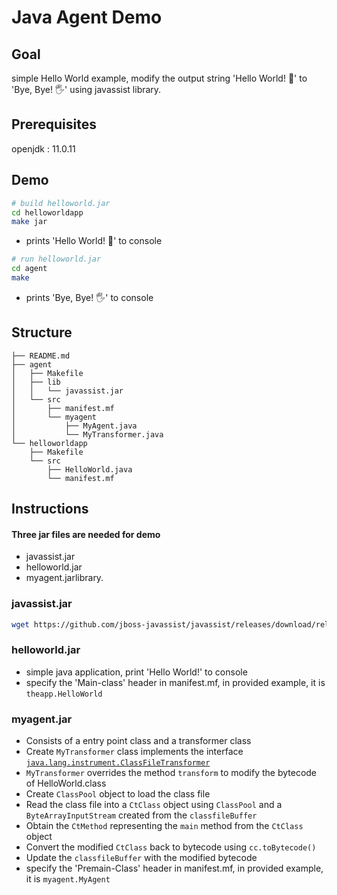 # Java Agent Demo
## Goal
simple Hello World example, modify the output string 'Hello World! 👀' to 'Bye, Bye! 🖐️' using javassist library.

## Prerequisites
openjdk : 11.0.11

## Demo
```bash
# build helloworld.jar
cd helloworldapp
make jar
```
- prints 'Hello World! 👀' to console
```bash
# run helloworld.jar
cd agent
make
```
- prints 'Bye, Bye! 🖐️' to console
## Structure
```
├── README.md
├── agent
│   ├── Makefile
│   ├── lib
│   │   └── javassist.jar
│   └── src
│       ├── manifest.mf
│       └── myagent
│           ├── MyAgent.java
│           └── MyTransformer.java
└── helloworldapp
    ├── Makefile
    └── src
        ├── HelloWorld.java
        └── manifest.mf
```

## Instructions
#### Three jar files are needed for demo
- javassist.jar
- helloworld.jar
- myagent.jarlibrary.
### javassist.jar
```bash
wget https://github.com/jboss-javassist/javassist/releases/download/rel_3_29_2_ga/javassist.jar
```
### helloworld.jar
- simple java application, print 'Hello World!' to console
- specify the 'Main-class' header in manifest.mf, in provided example, it is `theapp.HelloWorld`
    
### myagent.jar
- Consists of a entry point class and a transformer class
- Create `MyTransformer` class implements the interface [`java.lang.instrument.ClassFileTransformer`](https://docs.oracle.com/javase%2F7%2Fdocs%2Fapi%2F%2F/java/lang/instrument/ClassFileTransformer.html)
- `MyTransformer` overrides the method `transform` to modify the bytecode of HelloWorld.class
- Create `ClassPool` object to load the class file
- Read the class file into a `CtClass` object using `ClassPool` and a `ByteArrayInputStream` created from the `classfileBuffer`
- Obtain the `CtMethod` representing the `main` method from the `CtClass` object
- Convert the modified `CtClass` back to bytecode using `cc.toBytecode()`
- Update the `classfileBuffer` with the modified bytecode
- specify the 'Premain-Class' header in manifest.mf, in provided example, it is `myagent.MyAgent`

